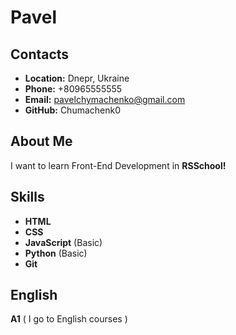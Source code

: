 # Pavel

## Contacts

- **Location:** Dnepr, Ukraine
- **Phone:** +80965555555
- **Email:** pavelchymachenko@gmail.com
- **GitHub:** Chumachenk0

## About Me

I want to learn Front-End Development in **RSSchool!**

## Skills

- **HTML**
- **CSS**
- **JavaScript** (Basic)
- **Python** (Basic)
- **Git**

## English

**A1** ( I go to English courses )
